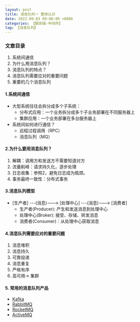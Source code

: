 ```yaml
---
layout: post
title: 消息队列一 整体认识
date: 2022-09-03 09:00:00 +0800
categories: 【服务端-中间件】
tag: 【消息队列】
---
```


### 文章目录
1. 系统间通信
2. 为什么用消息队列？
3. 消息队列的特点？
4. 消息队列需要应对的重要问题
5. 重要的几个消息队列

#### 1.系统间通信
- 大型系统往往会拆分成多个子系统：
  - 分布式应用：一个业务拆分成多个子业务部署在不同服务器上
  - 集群应用：一个业务部署在多台服务器上
- 系统间如何进行通信？
  - 远程过程调用（RPC）
  - 消息队列（MQ）

#### 2.为什么要用消息队列？
1. 解耦：调用方和发送方不需要知道对方
2. 流量削峰：请求持久化，逐步处理
3. 日志收集：参照2，避免日志成为瓶颈。
4. 事务最终一致性：分布式事务

#### 3.消息队列模型
- [生产者] ---(消息)---> [处理中心] ---(消息)---> [消费者]
  - 生产者(Producer): 产生和发送消息到处理中心
  - 处理中心(Broker): 接受、存储、转发消息
  - 消费者(Consumer)：从处理中心获取消息
  
#### 4.消息队列需要应对的重要问题
1. 消息堆积
2. 消息持久
3. 可靠投递
4. 消息重复
5. 严格有序
6. 高可用-> 集群

#### 5. 常用的消息队列产品
- [️Kafka](https://kafka.apache.org/)
- [RabbitMQ](https://rabbitmq.com/)
- [RocketMQ](https://github.com/apache/rocketmq)
- [ActiveMQ](https://github.com/apache/activemq)

